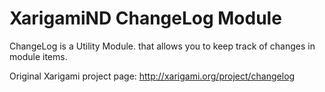 # XarigamiND ChangeLog Module

ChangeLog is a Utility Module. that allows you to keep track of changes in module items.

Original Xarigami project page: http://xarigami.org/project/changelog
